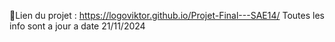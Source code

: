 📝Lien du projet : https://logoviktor.github.io/Projet-Final---SAE14/
Toutes les info sont a jour a date 21/11/2024